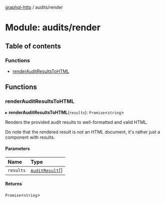 [graphql-http](../README.md) / audits/render

# Module: audits/render

## Table of contents

### Functions

- [renderAuditResultsToHTML](audits_render.md#renderauditresultstohtml)

## Functions

### renderAuditResultsToHTML

▸ **renderAuditResultsToHTML**(`results`): `Promise`<`string`\>

Renders the provided audit results to well-formatted and valid HTML.

Do note that the rendered result is not an HTML document, it's rather
just a component with results.

#### Parameters

| Name | Type |
| :------ | :------ |
| `results` | [`AuditResult`](audits_common.md#auditresult)[] |

#### Returns

`Promise`<`string`\>
